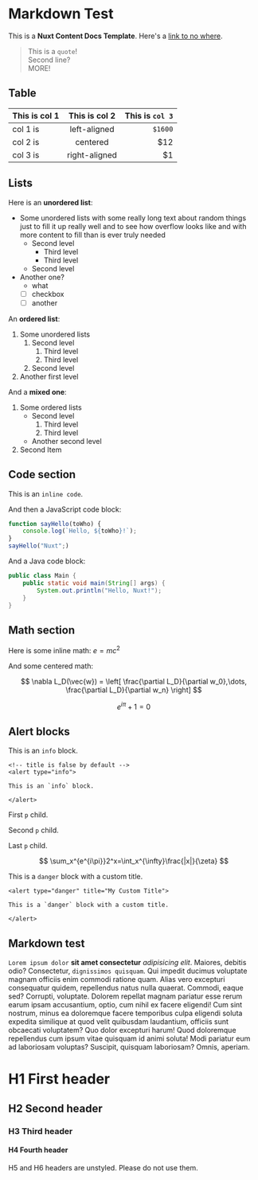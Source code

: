 # Markdown Test

This is a **Nuxt Content Docs Template**. Here's a [link to no where]().

> This is a `quote`!  
> Second line?  
> MORE!

## Table

| This is col 1 | This is col 2 | This is `col 3` |
| ------------- | :-----------: | --------------: |
| col 1 is      | left-aligned  |         `$1600` |
| col 2 is      |   centered    |             $12 |
| col 3 is      | right-aligned |              $1 |

## Lists

Here is an **unordered list**:

- Some unordered lists with some really long text about random things just to fill it up really well and to see how overflow looks like and with more content to fill than is ever truly needed
  - Second level
    - Third level
    - Third level
  - Second level
- Another one?
  - what
  - [ ] checkbox
  - [ ] another

An **ordered list**:

1. Some unordered lists
   1. Second level
      1. Third level
      2. Third level
   2. Second level
2. Another first level

And a **mixed one**:

1. Some ordered lists
   - Second level
      1. Third level
      2. Third level
   - Another second level
2. Second Item

## Code section

This is an `inline code`.

And then a JavaScript code block:

```js
function sayHello(toWho) {
    console.log(`Hello, ${toWho}!`);
}
sayHello("Nuxt";)
```

And a Java code block:

```java
public class Main {
    public static void main(String[] args) {
        System.out.println("Hello, Nuxt!");
    }
}
```

## Math section

Here is some inline math: $e=mc^2$

And some centered math:

$$
\nabla L_D(\vec{w}) = \left[ \frac{\partial L_D}{\partial w_0},\dots, \frac{\partial L_D}{\partial w_n}  \right]
$$

$$
e^{i\pi} + 1 = 0
$$

## Alert blocks

<alert type="info">

This is an `info` block.

```md{}[*.md]
<!-- title is false by default -->
<alert type="info">

This is an `info` block.

</alert>
```

</alert>

<alert type="warning" :title=true>

First `p` child.

Second `p` child.

Last `p` child.

$$
\sum_x^{e^{i\pi}}2^x=\int_x^{\infty}\frac{|x|}{\zeta}
$$

</alert>

<alert type="danger" title="My Custom Title">

This is a `danger` block with a custom title.

```md{}[*.md]
<alert type="danger" title="My Custom Title">

This is a `danger` block with a custom title.

</alert>
```

</alert>

## Markdown test

`Lorem ipsum dolor` **sit amet consectetur** *adipisicing elit*. Maiores, debitis odio? Consectetur, `dignissimos quisquam`. Qui impedit ducimus voluptate magnam officiis enim commodi ratione quam. Alias vero excepturi consequatur quidem, repellendus natus nulla quaerat. Commodi, eaque sed? Corrupti, voluptate. Dolorem repellat magnam pariatur esse rerum earum ipsam accusantium, optio, cum nihil ex facere eligendi! Cum sint nostrum, minus ea doloremque facere temporibus culpa eligendi soluta expedita similique at quod velit quibusdam laudantium, officiis sunt obcaecati voluptatem? Quo dolor excepturi harum! Quod doloremque repellendus cum ipsum vitae quisquam id animi soluta! Modi pariatur eum ad laboriosam voluptas? Suscipit, quisquam laboriosam? Omnis, aperiam.

# H1 First header

## H2 Second header

### H3 Third header

#### H4 Fourth header

H5 and H6 headers are unstyled. Please do not use them.
